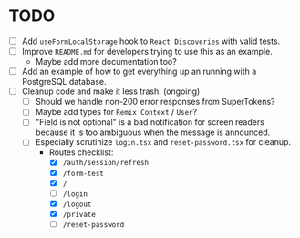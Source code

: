 # TODO

- [ ] Add `useFormLocalStorage` hook to `React Discoveries` with valid tests.
- [ ] Improve `README.md` for developers trying to use this as an example.
  - Maybe add more documentation too?
- [ ] Add an example of how to get everything up an running with a PostgreSQL database.
- [ ] Cleanup code and make it less trash. (ongoing)
  - [ ] Should we handle non-200 error responses from SuperTokens?
  - [ ] Maybe add types for `Remix Context` / `User`?
  - [ ] "Field is not optional" is a bad notification for screen readers because it is too ambiguous when the message is announced.
  - [ ] Especially scrutinize `login.tsx` and `reset-password.tsx` for cleanup.
    - Routes checklist:
      - [x] `/auth/session/refresh`
      - [x] `/form-test`
      - [x] `/`
      - [ ] `/login`
      - [x] `/logout`
      - [x] `/private`
      - [ ] `/reset-password`
